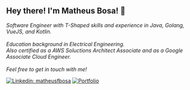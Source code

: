 <h2>Hey there! I'm Matheus Bosa! 👋</h2>

<p><em>Software Engineer with T-Shaped skills and experience in Java, Golang, VueJS, and Kotlin.
<br /><br />
Education background in Electrical Engineering.
<br />
Also certified as a AWS Soluctions Architect Associate and as a Google Associate Cloud Engineer.
<br /><br />
Feel free to get in touch with me!
</em></p>

[![Linkedin: matheusfbosa](https://img.shields.io/badge/-matheusfbosa-blue?style=flat-square&logo=Linkedin&logoColor=white&link=https://www.linkedin.com/in/matheusfbosa/)](https://www.linkedin.com/in/matheusfbosa/)
[![Portfolio](https://img.shields.io/github/followers/matheusfbosa?label=follow&style=social)](https://matheusfbosa.github.io/)
